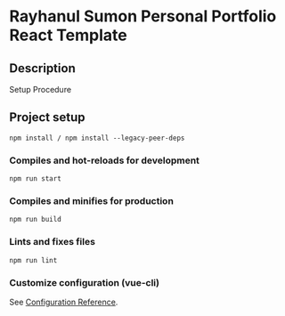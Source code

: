 # Rayhanul Sumon Personal Portfolio React Template

## Description

Setup Procedure 

## Project setup

```
npm install / npm install --legacy-peer-deps
```

### Compiles and hot-reloads for development

```
npm run start
```

### Compiles and minifies for production

``` 
npm run build 
```

### Lints and fixes files

```
npm run lint
```

### Customize configuration (vue-cli)

See [Configuration Reference](https://cli.vuejs.org/config/).
